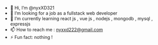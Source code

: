 - 👋 Hi, I’m @nyxXD321
- 👀 I’m looking for a job as a fullstack web developer
- 🌱 I’m currently learning react js , vue js , nodejs , mongodb , mysql , expressjs
- 📫 How to reach me : nyxxd222@gmail.com
- ⚡ Fun fact: nothing !

<!---
nyxXD321/nyxXD321 is a ✨ special ✨ repository because its `README.md` (this file) appears on your GitHub profile.
You can click the Preview link to take a look at your changes.
--->
